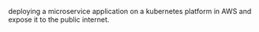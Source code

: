 deploying a microservice application on a kubernetes platform in AWS and expose it to the public internet.
